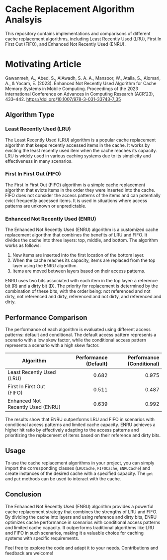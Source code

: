 # Cache Replacement Algorithm Analsyis

This repository contains implementations and comparisons of different cache replacement algorithms, including Least Recently Used (LRU), First In First Out (FIFO), and Enhanced Not Recently Used (ENRU).

# Motivating Article
Gawanmeh, A., Abed, S., AlAwadh, S. A. A., Mansoor, W., Atalla, S., Alomari, A., & Yocam, E. (2023). Enhanced Not Recently Used Algorithm for Cache Memory Systems in Mobile Computing. Proceedings of the 2023 International Conference on Advances in Computing Research (ACR’23), 433–442. https://doi.org/10.1007/978-3-031-33743-7_35

## Algorithm Type

### Least Recently Used (LRU)

The Least Recently Used (LRU) algorithm is a popular cache replacement algorithm that keeps recently accessed items in the cache. It works by evicting the least recently used item when the cache reaches its capacity. LRU is widely used in various caching systems due to its simplicity and effectiveness in many scenarios.

### First In First Out (FIFO)

The First In First Out (FIFO) algorithm is a simple cache replacement algorithm that evicts items in the order they were inserted into the cache. FIFO does not consider the access patterns of the items and can potentially evict frequently accessed items. It is used in situations where access patterns are unknown or unpredictable.

### Enhanced Not Recently Used (ENRU)

The Enhanced Not Recently Used (ENRU) algorithm is a customized cache replacement algorithm that combines the benefits of LRU and FIFO. It divides the cache into three layers: top, middle, and bottom. The algorithm works as follows:

1. New items are inserted into the first location of the bottom layer.
2. When the cache reaches its capacity, items are replaced from the top layer using the ENRU algorithm.
3. Items are moved between layers based on their access patterns.

ENRU uses two bits associated with each item in the top layer: a reference bit (R) and a dirty bit (D). The priority for replacement is determined by the combination of these bits, with the order being: not referenced and not dirty, not referenced and dirty, referenced and not dirty, and referenced and dirty.

## Performance Comparison

The performance of each algorithm is evaluated using different access patterns: default and conditional. The default access pattern represents a scenario with a low skew factor, while the conditional access pattern represents a scenario with a high skew factor.

| Algorithm                 | Performance (Default) | Performance (Conditional) |
|---------------------------|----------------------:|---------------------------:|
| Least Recently Used (LRU) |                 0.682 |                      0.975 |
| First In First Out (FIFO) |                 0.511 |                      0.487 |
| Enhanced Not Recently Used (ENRU) |         0.639 |                      0.992 |

The results show that ENRU outperforms LRU and FIFO in scenarios with conditional access patterns and limited cache capacity. ENRU achieves a higher hit ratio by effectively adapting to the access patterns and prioritizing the replacement of items based on their reference and dirty bits.

## Usage

To use the cache replacement algorithms in your project, you can simply import the corresponding classes (`LRUCache`, `FIFOCache`, `ENRUCache`) and create instances of the desired cache with a specified capacity. The `get` and `put` methods can be used to interact with the cache.

## Conclusion

The Enhanced Not Recently Used (ENRU) algorithm provides a powerful cache replacement strategy that combines the strengths of LRU and FIFO. By dividing the cache into layers and using reference and dirty bits, ENRU optimizes cache performance in scenarios with conditional access patterns and limited cache capacity. It outperforms traditional algorithms like LRU and FIFO in such scenarios, making it a valuable choice for caching systems with specific requirements.

Feel free to explore the code and adapt it to your needs. Contributions and feedback are welcome!
